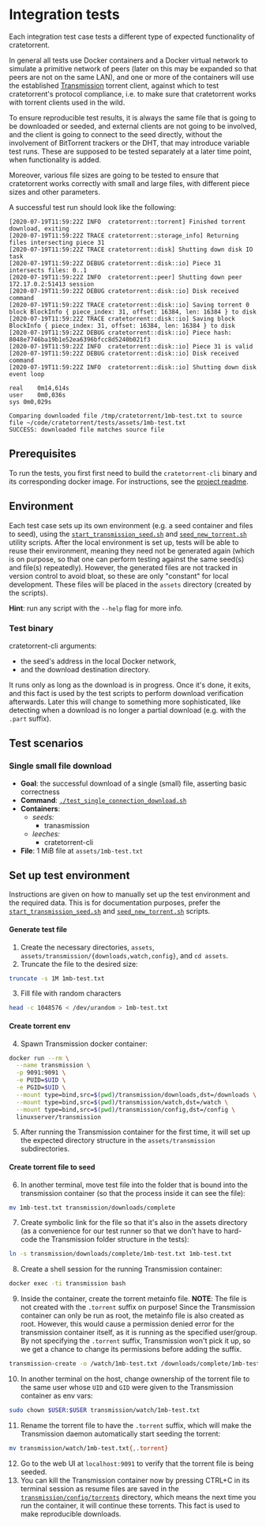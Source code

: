 # Integration tests

Each integration test case tests a different type of expected functionality of
cratetorrent.

In general all tests use Docker containers and a Docker virtual network to
simulate a primitive network of peers (later on this may be expanded so that
peers are not on the same LAN), and one or more of the containers will use the
established
[Transmission](https://manpages.ubuntu.com/manpages/bionic/man1/transmission-cli.1.html)
torrent client, against which to test cratetorrent's protocol compliance, i.e.
to make sure that cratetorrent works with torrent clients used in the wild.

To ensure reproducible test results, it is always the same file that is going to
be downloaded or seeded, and external clients are not going to be involved, and
the client is going to connect to the seed directly, without the involvement of
BitTorrent trackers or the DHT, that may introduce variable test runs. These are
supposed to be tested separately at a later time point, when functionality is
added.

Moreover, various file sizes are going to be tested to ensure that cratetorrent
works correctly with small and large files, with different piece sizes and other
parameters.

A successful test run should look like the following:
```
[2020-07-19T11:59:22Z INFO  cratetorrent::torrent] Finished torrent download, exiting
[2020-07-19T11:59:22Z TRACE cratetorrent::storage_info] Returning files intersecting piece 31
[2020-07-19T11:59:22Z TRACE cratetorrent::disk] Shutting down disk IO task
[2020-07-19T11:59:22Z DEBUG cratetorrent::disk::io] Piece 31 intersects files: 0..1
[2020-07-19T11:59:22Z INFO  cratetorrent::peer] Shutting down peer 172.17.0.2:51413 session
[2020-07-19T11:59:22Z DEBUG cratetorrent::disk::io] Disk received command
[2020-07-19T11:59:22Z TRACE cratetorrent::disk::io] Saving torrent 0 block BlockInfo { piece_index: 31, offset: 16384, len: 16384 } to disk
[2020-07-19T11:59:22Z TRACE cratetorrent::disk::io] Saving block BlockInfo { piece_index: 31, offset: 16384, len: 16384 } to disk
[2020-07-19T11:59:22Z DEBUG cratetorrent::disk::io] Piece hash: 8048e7746ba19b1e52ea6396bfcc8d5240b021f3
[2020-07-19T11:59:22Z INFO  cratetorrent::disk::io] Piece 31 is valid
[2020-07-19T11:59:22Z DEBUG cratetorrent::disk::io] Disk received command
[2020-07-19T11:59:22Z INFO  cratetorrent::disk::io] Shutting down disk event loop

real	0m14,614s
user	0m0,036s
sys	0m0,029s

Comparing downloaded file /tmp/cratetorrent/1mb-test.txt to source file ~/code/cratetorrent/tests/assets/1mb-test.txt
SUCCESS: downloaded file matches source file
```

## Prerequisites

To run the tests, you first first need to build the `cratetorrent-cli` binary
and its corresponding docker image. For instructions, see the [project
readme](../README.md).


## Environment

Each test case sets up its own environment (e.g. a seed container and files to
seed), using the [`start_transmission_seed.sh`](./start_transmission_seed.sh)
and [`seed_new_torrent.sh`](./seed_new_torrent.sh) utility scripts. After the
local environment is set up, tests will be able to reuse their environment,
meaning they need not be generated again (which is on purpose, so that one can
perform testing against the same seed(s) and file(s) repeatedly). However, the
generated files are not tracked in version control to avoid bloat, so these are
only "constant" for local development. These files will be placed in the
`assets` directory (created by the scripts).

**Hint**: run any script with the `--help` flag for more info.

### Test binary

cratetorrent-cli arguments:
- the seed's address in the local Docker network,
- and the download destination directory.

It runs only as long as the download is in progress. Once it's done, it exits,
and this fact is used by the test scripts to perform download verification
afterwards. Later this will change to something more sophisticated, like
detecting when a download is no longer a partial download (e.g. with the `.part`
suffix).


## Test scenarios

### Single small file download

- **Goal**: the successful download of a single (small) file, asserting basic
  correctness
- **Command**:
[`./test_single_connection_download.sh`](test_single_connection_download.sh)
- **Containers**:
  - *seeds:*
    - tranasmission
  - *leeches:*
    - cratetorrent-cli
- **File**: 1 MiB file at `assets/1mb-test.txt`


## Set up test environment

Instructions are given on how to manually set up the test environment and the
required data. This is for documentation purposes, prefer the
[`start_transmission_seed.sh`](./start_transmission_seed.sh) and
[`seed_new_torrent.sh`](./seed_new_torrent.sh) scripts.

#### Generate test file
1. Create the necessary directories, `assets`,
   `assets/transmission/{downloads,watch,config}`, and `cd assets`.
2. Truncate the file to the desired size:
  ```bash
  truncate -s 1M 1mb-test.txt
  ```
3. Fill file with random characters
  ```bash
  head -c 1048576 < /dev/urandom > 1mb-test.txt
  ```

#### Create torrent env
4. Spawn Transmission docker container:
  ```bash
  docker run --rm \
    --name transmission \
    -p 9091:9091 \
    -e PUID=$UID \
    -e PGID=$UID \
    --mount type=bind,src=$(pwd)/transmission/downloads,dst=/downloads \
    --mount type=bind,src=$(pwd)/transmission/watch,dst=/watch \
    --mount type=bind,src=$(pwd)/transmission/config,dst=/config \
    linuxserver/transmission
  ```
5. After running the Transmission container for the first time, it will set up
   the expected directory structure in the `assets/transmission`
   subdirectories.

#### Create torrent file to seed
6. In another terminal, move test file into the folder that is bound into the
   transmission container (so that the process inside it can see the file):
  ```bash
  mv 1mb-test.txt transmission/downloads/complete
  ```
7. Create symbolic link for the file so that it's also in the assets directory
   (as a convenience for our test runner so that we don't have to hard-code the
   Transmission folder structure in the tests):
  ```bash
  ln -s transmission/downloads/complete/1mb-test.txt 1mb-test.txt
  ```
8. Create a shell session for the running Transmission container:
  ```bash
  docker exec -ti transmission bash
  ```
9. Inside the container, create the torrent metainfo file. **NOTE**: The file is
   not created with the `.torrent` suffix on purpose! Since the Transmission
   container can only be run as root, the metainfo file is also created as root.
   However, this would cause a permission denied error for the transmission
   container itself, as it is running as the specified user/group.
   By not specifying the `.torrent` suffix, Transmission won't pick it up, so we
   get a chance to change its permissions before adding the suffix. 
  ```bash
  transmission-create -o /watch/1mb-test.txt /downloads/complete/1mb-test.txt
  ```
10. In another terminal on the host, change ownership of the torrent file to the
   same user whose `UID` and `GID` were given to the Transmission container as
   env vars:
  ```bash
  sudo chown $USER:$USER transmission/watch/1mb-test.txt
  ```
11. Rename the torrent file to have the `.torrent` suffix, which will make the
    Transmission daemon automatically start seeding the torrent:
  ```bash
  mv transmission/watch/1mb-test.txt{,.torrent}
  ```
12. Go to the web UI at `localhost:9091` to verify that the torrent file is being
   seeded.
13. You can kill the Transmission container now by pressing CTRL+C in its
    terminal session as resume files are saved in the
    [`transmission/config/torrents`](`assets/transmission/config/torrents`)
    directory, which means the next time you run the container, it will continue
    these torrents. This fact is used to make reproducible downloads.
